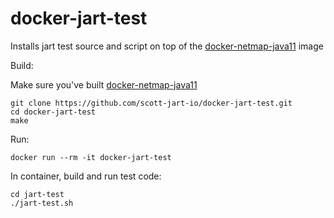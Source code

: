 # docker-jart-test
Installs jart test source and script on top of the [docker-netmap-java11](https://github.com/scott-jart-io/docker-netmap-java11) image

Build:

Make sure you've built [docker-netmap-java11](https://github.com/scott-jart-io/docker-netmap-java11)

```
git clone https://github.com/scott-jart-io/docker-jart-test.git
cd docker-jart-test
make
```

Run:

```
docker run --rm -it docker-jart-test
```

In container, build and run test code:

```
cd jart-test
./jart-test.sh
```
